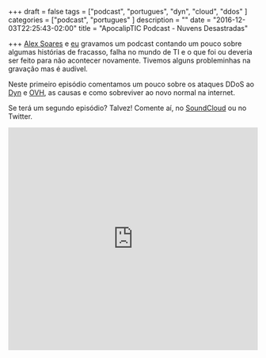 +++
draft = false
tags = ["podcast", "portugues", "dyn", "cloud", "ddos"
]
categories = ["podcast", "portugues"
]
description = ""
date = "2016-12-03T22:25:43-02:00"
title = "ApocalipTIC Podcast - Nuvens Desastradas"

+++
[Alex Soares](https://twitter.com/alexhbs) e [eu](https://twitter.com/fernandoike) gravamos um podcast contando um pouco sobre algumas histórias
de fracasso, falha no mundo de TI e o que foi ou deveria ser feito para não
acontecer novamente. Tivemos alguns probleminhas na gravação mas é audível.

Neste primeiro episódio comentamos um pouco sobre os ataques DDoS ao [Dyn](https://dyn.com/) e [OVH](https://www.ovh.pt/), as causas e como sobreviver ao novo normal na internet.

Se terá um segundo episódio? Talvez! Comente aí, no [SoundCloud](https://soundcloud.com/apocaliptic-podcast/nuvens-desastradas) ou no Twitter.

<iframe width="100%" height="450" scrolling="no" frameborder="no" src="https://w.soundcloud.com/player/?url=https%3A//api.soundcloud.com/tracks/295234407&amp;auto_play=false&amp;hide_related=false&amp;show_comments=true&amp;show_user=true&amp;show_reposts=false&amp;visual=true"></iframe>
